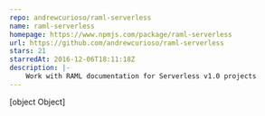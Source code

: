 ```yaml
---
repo: andrewcurioso/raml-serverless
name: raml-serverless
homepage: https://www.npmjs.com/package/raml-serverless
url: https://github.com/andrewcurioso/raml-serverless
stars: 21
starredAt: 2016-12-06T18:11:18Z
description: |-
    Work with RAML documentation for Serverless v1.0 projects
---
```


[object Object]
